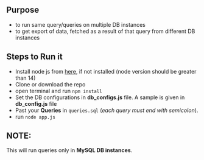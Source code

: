 ## Purpose

- to run same query/queries on multiple DB instances
- to get export of data, fetched as a result of that query from different DB instances

## Steps to Run it

- Install node js from [here](https://nodejs.org/en/download), if not installed (node version should be greater than 14)
- Clone or download the repo
- open terminal and run `npm install`
- Set the DB configurations in **db_configs.js** file. A sample is given in **db_config.js** file
- Past your **Queries** in `queries.sql` (*each query must end with semicolon*).
- run `node app.js`

## NOTE:
This will run queries only in **MySQL DB instances**.
